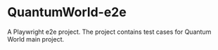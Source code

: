 # QuantumWorld-e2e
А Playwright e2e project.
The project contains test cases for Quantum World main project.
